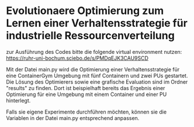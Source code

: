 # Evolutionaere Optimierung zum Lernen einer Verhaltensstrategie für industrielle Ressourcenverteilung

zur Ausführung des Codes bitte die folgende virtual environment nutzen: https://ruhr-uni-bochum.sciebo.de/s/PMDqEJK3CAU9SCD

Mit der Datei main.py wird die Optimierung einer Verhaltensstrategie für eine ContainerGym Umgebung mit fünf Containern und zwei PUs gestartet. Die Lösung des Optimierers sowie eine grafische Evaluation sind im Ordner "results" zu finden. Dort ist beispielhaft bereits das Ergebnis einer Optimierung für eine Umgebung mit einem Container und einer PU hinterlegt. 

Falls sie eigene Experimente durchführen möchten, können sie die Variablen in der Datei main.py entsprechend anpassen.
 
